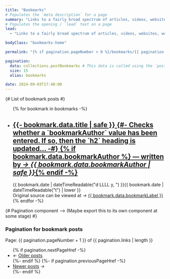 ```yaml
---
title: "Bookmarks"
# Populates the `meta description` for a page
summary: "Links to a fairly broad spectrum of articles, videos, websites, web tools and resources I've enjoyed and found interesting - (technical and non-technical)."
# Populates the opening / `lead` text on a page
lead:
  - "Links to a fairly broad spectrum of articles, videos, websites, web tools and resources I've enjoyed and found interesting &mdash; <em>(technical and non-technical)</em>."

bodyClass: "bookmarks-home"

permalink: "{% if pagination.pageNumber > 0 %}/bookmarks/{{ pagination.pageNumber + 1 }}/index.html{% else %}/bookmarks.html{% endif %}"

pagination:
  data: collections.postBookmarks # This data is called using the `postBookmarks.js` collection script
  size: 15
  alias: bookmarks

date: 2024-09-03T17:40:00
---
```


{# List of bookmark posts #}
<ul role="list" class="bookmarks__list | no-list | flow">
{% for bookmark in bookmarks -%}
  <li class="bookmarks__list-item">
    <article class="bookmarks__summary | flow">
      <h2>
        <a href="{{ bookmark.url }}">
        {{- bookmark.data.title | safe }}
        {#- Checks whether a `bookmarkAuthor` value has been entered. If so, then the `h2` heading is updated... -#}
        {% if bookmark.data.bookmarkAuthor %}<span class="visually-hidden"> &mdash; written by</span><i aria-hidden="true"> &rarr;</i> <em>{{ bookmark.data.bookmarkAuthor | safe }}</em>{% endif -%}
        </a>
      </h2>
      <time datetime="{{ bookmark.date | dateTime }}">{{ bookmark.date | dateTimeReadable("d LLLL y, ") }}{{ bookmark.date | dateTimeReadable("t") | lower }}</time>
      <div class="bookmarks__original"><span class="visually-hidden">Original source can be viewed at</span> <i aria-hidden="true">&rarr;</i> <a href="{{ bookmark.data.bookmarkExternal }}" rel="external" title="Link to the original source.">{{ bookmark.data.bookmarkLabel }}</a></div>
    </article>
  </li>
{% endfor -%}
</ul>

{# Pagination component --> (Maybe export this to its own component at some stage) #}
<nav class="pagination">
  <h3 class="visually-hidden">Pagination for bookmark posts</h3>
  <span class="visually-hidden">Page: {{ pagination.pageNumber + 1 }} of {{ pagination.links | length  }}</span>
  <ul role="list" class="pagination__list | no-list">
    {% if pagination.nextPageHref -%}
      <li class="pagination__list-item">
        <i aria-hidden="true">&larr;</i>
        <a href="{{ pagination.nextPageHref }}">Older <span class="visually-hidden">posts</span></a>
      </li>
    {%- endif %}
    {%- if pagination.previousPageHref -%}
      <li class="pagination__list-item">
        <a href="{{ pagination.previousPageHref }}">Newer <span class="visually-hidden">posts</span></a>
        <i aria-hidden="true">&rarr;</i>
      </li>
    {%- endif %}
  </ul>
</nav>
